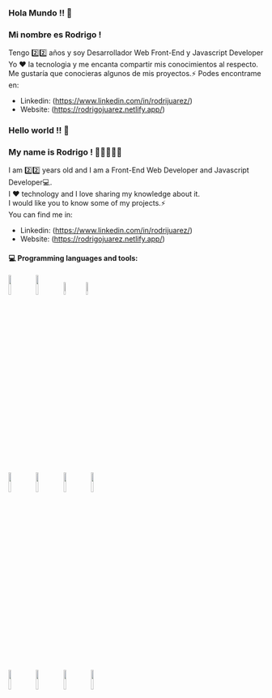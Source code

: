 ### Hola Mundo !! 👋
### Mi nombre es Rodrigo ! 

Tengo 2️⃣2️⃣ años y soy Desarrollador Web Front-End y Javascript Developer
Yo ❤ la tecnologia y me encanta compartir mis conocimientos al respecto. 
Me gustaría que conocieras algunos de mis proyectos.⚡
Podes encontrame en: 

- Linkedin: (https://www.linkedin.com/in/rodrijuarez/)
- Website: (https://rodrigojuarez.netlify.app/) 

### Hello world !! 👋
### My name is Rodrigo ! 👦🏻👨🏻‍💻

I am 2️⃣2️⃣ years old and I am a Front-End Web Developer and Javascript Developer💻.<br>
I ❤ technology and I love sharing my knowledge about it. <br>
I would like you to know some of my projects.⚡<br>
You can find me in:

- Linkedin: (https://www.linkedin.com/in/rodrijuarez/)
- Website: (https://rodrigojuarez.netlify.app/) 
#### :computer: Programming languages and tools: 
<p>

<code><img width="10%" src="https://1.bp.blogspot.com/-NGHwBncyA68/UiMm_8b2ZUI/AAAAAAAAAnA/17OGXCKI4zE/s1600/Logo+HTML5.JPG"></code>
<code><img width="10%" src="https://fthmb.tqn.com/zrcb1zA4Vi47uULJhJKJdcshBgk=/1024x1024/filters:fill(auto,1)/css3-57b597e85f9b58b5c2b338de.png"></code>
<code><img width="8%" src="https://c1.staticflickr.com/4/3701/19224697601_6b600f21eb.jpg"></code>
<code><img width="8%" src="https://th.bing.com/th/id/OIP.0deiOq8NuLt9AuJJTW7FiwHaHa?pid=Api&rs=1"></code>
<br />
<code><img width="10%" src="https://mktlr.com/img/icons/es6.png"></code>
<code><img width="10%" src="https://th.bing.com/th/id/OIP.No0ZC8WuPgnThx8L1fm9hwHaHa?pid=Api&rs=1"></code>
<code><img width="10%" src="https://th.bing.com/th/id/OIP.33CwBYkmnMfpA9Djup22JwHaHa?pid=Api&rs=1"></code>
<code><img width="10%" src="https://blog.hyperiondev.com/wp-content/uploads/2018/09/Blog-Article-MERN-Stack.jpg"></code>
<br />
<code><img width="10%" src="https://raw.githubusercontent.com/reactjs/redux/master/logo/logo-title-dark.png"></code>
<code><img width="10%" src="https://www.webrexstudio.com/wp-content/uploads/2019/06/Node-js.jpg"></code>
<code><img width="10%" src="https://www.filepicker.io/api/file/94gIW7R2QcaovjJVVuI9"></code>
<code><img width="10%" src="https://i.pinimg.com/originals/83/1c/14/831c14fcebd3f448a0c3cbc0f69534fc.jpg"></code>
</p>
